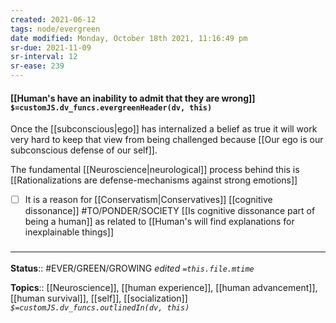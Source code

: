 ```yaml
---
created: 2021-06-12
tags: node/evergreen
date modified: Monday, October 18th 2021, 11:16:49 pm
sr-due: 2021-11-09
sr-interval: 12
sr-ease: 239
---
```


#### [[Human's have an inability to admit that they are wrong]] `$=customJS.dv_funcs.evergreenHeader(dv, this)`

Once the [[subconscious|ego]] has internalized a belief as true it will work very hard to keep that view from being challenged because [[Our ego is our subconscious defense of our self]].

The fundamental [[Neuroscience|neurological]] process behind this is [[Rationalizations are defense-mechanisms against strong emotions]]

- [ ] It is a reason for [[Conservatism|Conservatives]] [[cognitive dissonance]] #TO/PONDER/SOCIETY [[Is cognitive dissonance part of being a human]] as related to [[Human's will find explanations for inexplainable things]]

### <hr class="footnote"/>

**Status**:: #EVER/GREEN/GROWING 
*edited `=this.file.mtime`*

**Topics**:: [[Neuroscience]], [[human experience]], [[human advancement]], [[human survival]], [[self]], [[socialization]]
*`$=customJS.dv_funcs.outlinedIn(dv, this)`*
